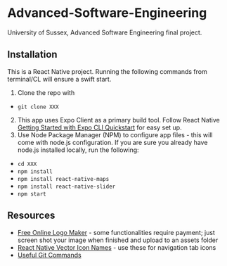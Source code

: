 # Advanced-Software-Engineering
University of Sussex, Advanced Software Engineering final project.

## Installation
This is a React Native project. Running the following commands from terminal/CL will ensure a swift start. 
1. Clone the repo with 
- `git clone XXX`
2. This app uses Expo Client as a primary build tool. Follow React Native [Getting Started with Expo CLI Quickstart](https://reactnative.dev/docs/getting-started) for easy set up.
3. Use Node Package Manager (NPM) to configure app files - this will come with node.js configuration. If you are sure you already have node.js installed locally, run the following: 
- `cd XXX`
- `npm install`
- `npm install react-native-maps`
- `npm install react-native-slider`
- `npm start`

## Resources
- [Free Online Logo Maker](https://logomakr.com/) - some functionalities require payment; just screen shot your image when finished and upload to an assets folder
- [React Native Vector Icon Names](https://oblador.github.io/react-native-vector-icons/) - use these for navigation tab icons
- [Useful Git Commands](https://github.com/Kunena/Kunena-Forum/wiki/Create-a-new-branch-with-git-and-manage-branches)
